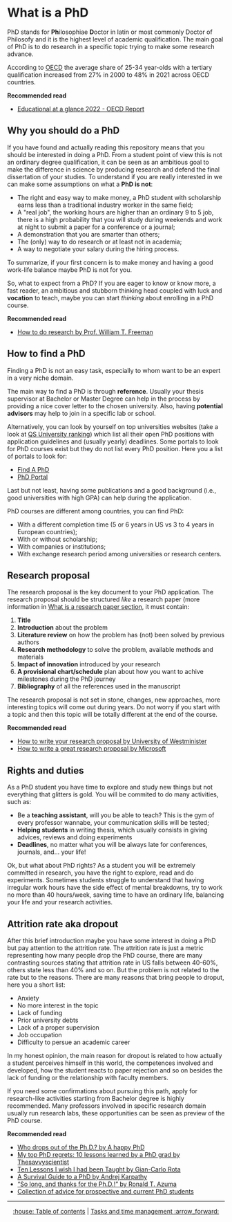 # What is a PhD
PhD stands for **Ph**ilosophiae **D**octor in latin or most commonly Doctor of Philosofy and it is the highest level of academic qualification. The main goal of PhD is to do research in a specific topic trying to make some research advance.

According to [OECD](https://www.oecd.org/) the average share of 25-34 year-olds with a tertiary qualification increased from 27% in 2000 to 48% in 2021 across OECD countries.

**Recommended read**
* [Educational at a glance 2022 - OECD Report](https://www.oecd.org/education/education-at-a-glance/)


## Why you should do a PhD
If you have found and actually reading this repository means that you should be interested in doing a PhD. From a student point of view this is not an ordinary degree qualification, it can be seen as an ambitious goal to make the difference in science by producing research and defend the final dissertation of your studies.
To understand if you are really interested in we can make some assumptions on what a **PhD is not**:
- The right and easy way to make money, a PhD student with scholarship earns less than a traditional industry worker in the same field;
- A "real job", the working hours are higher than an ordinary 9 to 5 job, there is a high probability that you will study during weekends and work at night to submit a paper for a conference or a journal;
- A demonstration that you are smarter than others;
- The (only) way to do research or at least not in academia;
- A way to negotiate your salary during the hiring process.

To summarize, if your first concern is to make money and having a good work-life balance maybe PhD is not for you.

So, what to expect from a PhD? If you are eager to know or know more, a fast reader, an ambitious and stubborn thinking head coupled with luck and **vocation** to teach, maybe you can start _thinking_ about enrolling in a PhD course.

**Recommended read**
* [How to do research by Prof. William T. Freeman](https://people.csail.mit.edu/billf/publications/How_To_Do_Research.pdf)


## How to find a PhD
Finding a PhD is not an easy task, especially to whom want to be an expert in a very niche domain.

The main way to find a PhD is through **reference**. Usually your thesis supervisor at Bachelor or Master Degree can help in the process by providing a nice cover letter to the chosen university. Also, having **potential advisors** may help to join in a specific lab or school.

Alternatively, you can look by yourself on top universities websites (take a look at [QS University ranking](https://www.topuniversities.com/university-rankings)) which list all their open PhD positions with application guidelines and (usually yearly) deadlines.
Some portals to look for PhD courses exist but they do not list every PhD position.
Here you a list of portals to look for:
* [Find A PhD](https://www.findaphd.com/phds/)
* [PhD Portal](https://www.phdportal.com/)

Last but not least, having some publications and a good background (i.e., good universities with high GPA) can help during the application.

PhD courses are different among countries, you can find PhD:
* With a different completion time (5 or 6 years in US vs 3 to 4 years in European countries);
* With or without scholarship;
* With companies or institutions;
* With exchange research period among universities or research centers.


## Research proposal
The research proposal is the key document to your PhD application. The research proposal should be structured _like_ a research paper (more information in [What is a research paper section](https://github.com/ric-sar/ultimate_phd_student_guide/blob/main/what_is_a_research_paper.md), it must contain:
1. **Title**
2. **Introduction** about the problem 
3. **Literature review** on how the problem has (not) been solved by previous authors
4. **Research methodology** to solve the problem, available methods and materials
5. **Impact of innovation** introduced by your research
6. **A provisional chart/schedule** plan about how you want to achive milestones during the PhD journey
7. **Bibliography** of all the references used in the manuscript

The research proposal is not set in stone, changes, new approaches, more interesting topics will come out during years. Do not worry if you start with a topic and then this topic will be totally different at the end of the course.

**Recommended read**
* [How to write your research proposal by University of Westminister](https://www.westminster.ac.uk/study/postgraduate/research-degrees/entry-requirements/how-to-write-your-research-proposal)
* [How to write a great research proposal by Microsoft](https://www.microsoft.com/en-us/research/academic-program/how-to-write-a-great-research-proposal/)


## Rights and duties
As a PhD student you have time to explore and study new things but not everything that glitters is gold.
You will be commited to do many activities, such as:
* Be a **teaching assistant**, will you be able to teach? This is the gym of every professor wannabe, your communication skills will be tested;
* **Helping students** in writing thesis, which usually consists in giving advices, reviews and doing experiments
* **Deadlines**, no matter what you will be always late for conferences, journals, and... your life!

Ok, but what about PhD rights? As a student you will be extremely committed in research, you have the right to explore, read and do experiments.
Sometimes students struggle to understand that having irregular work hours have the side effect of mental breakdowns, try to work no more than 40 hours/week, saving time to have an ordinary life, balancing your life and your research activities.


## Attrition rate aka dropout
After this brief introduction maybe you have some interest in doing a PhD but pay attention to the attrition rate. The attrition rate is just a metric representing how many people drop the PhD course, there are many contrasting sources stating that attrition rate in US falls between 40-60%, others state less than 40% and so on.
But the problem is not related to the rate but to the reasons. There are many reasons that bring people to droput, here you a short list:
* Anxiety
* No more interest in the topic
* Lack of funding
* Prior university debts
* Lack of a proper supervision
* Job occupation
* Difficulty to persue an academic career

In my honest opinion, the main reason for dropout is related to how actually a student perceives himself in this world, the competences involved and developed, how the student reacts to paper rejection and so on besides the lack of funding or the relationship with faculty members.

If you need some confirmations about pursuing this path, apply for research-like activities starting from Bachelor degree is highly recommended. Many professors involved in specific research domain usually run research labs, these opportunities can be seen as preview of the PhD course.

**Recommended read**
* [Who drops out of the Ph.D.? by A happy PhD](https://ahappyphd.org/posts/drop-out-phd/)
* [My top PhD regrets: 10 lessons learned by a PhD grad by Thesavvyscientist](https://www.thesavvyscientist.com/phd-regrets/)
* [Ten Lessons I wish I had been Taught by Gian-Carlo Rota](https://alumni.media.mit.edu/~cahn/life/gian-carlo-rota-10-lessons.html)
* [A Survival Guide to a PhD by Andrej Karpathy](https://karpathy.github.io/2016/09/07/phd/)
* [“So long, and thanks for the Ph.D.!” by Ronald T. Azuma](https://www.cs.unc.edu/~azuma/hitch4.html)
* [Collection of advice for prospective and current PhD students](https://github.com/pliang279/awesome-phd-advice)


---
<div align="center">
<a href='https://github.com/ric-sar/ultimate_phd_student_guide'>:house: Table of contents</a> | 
<a href='https://github.com/ric-sar/ultimate_phd_student_guide/blob/main/tasks_and_time_management.md'>Tasks and time management :arrow_forward:</a>
</div>
